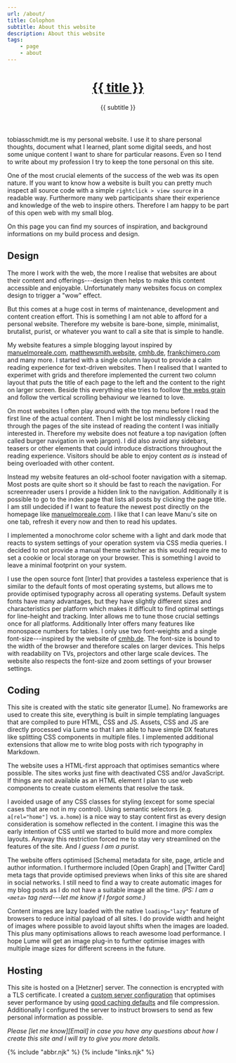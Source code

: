 ```yaml
---
url: /about/
title: Colophon
subtitle: About this website
description: About this website
tags:
    - page
    - about
---
```


<header>

# [{{ title }}](/)

{{ subtitle }}

</header>

tobiasschmidt.me is my personal website. I use it to share personal thoughts, document what I learned, plant some digital seeds, and host some unique content I want to share for particular reasons. Even so I tend to write about my profession I try to keep the tone personal on this site.

One of the most crucial elements of the success of the web was its open nature. If you want to know how a website is built you can pretty much inspect all source code with a simple `rightclick > view source` in a readable way. Furthermore many web participants share their experience and knowledge of the web to inspire others. Therefore I am happy to be part of this open web with my small blog.

On this page you can find my sources of inspiration, and background informations on my build process and design.

<section>

## Design

The more I work with the web, the more I realise that websites are about their content and offerings---design then helps to make this content accessible and enjoyable. Unfortunately many websites focus on complex design to trigger a "wow" effect.

But this comes at a huge cost in terms of maintenance, development and content creation effort. This is something I am not able to afford for a personal website. Therefore my website is bare-bone, simple, minimalist, brutalist, purist, or whatever you want to call a site that is simple to handle.

My website features a simple blogging layout inspired by [manuelmoreale.com](https://manuelmoreale.com/), [matthewsmith.website](https://matthewsmith.website/), [cmhb.de](https://cmhb.de/), [frankchimero.com](https://frankchimero.com/) and many more. I started with a single column layout to provide a calm reading experience for text-driven websites. Then I realised that I wanted to experimet with grids and therefore implemented the current two column layout that puts the title of each page to the left and the content to the right on larger screen. Beside this everything else tries to foollow [the webs grain](https://frankchimero.com/blog/2015/the-webs-grain/) and follow the vertical scrolling behaviour we learned to love.

On most websites I often play around with the top menu before I read the first line of the actual content. Then I might be lost mindlessly clicking through the pages of the site instead of reading the content I was initially interested in. Therefore my website does not feature a top navigation (often called burger navigation in web jargon). I did also avoid any sidebars, teasers or other elements that could introduce distractions throughout the reading experience. Visitors should be able to enjoy content _as is_ instead of being overloaded with other content.

Instead my website features an old-school footer navigation with a sitemap. Most posts are quite short so it should be fast to reach the navigation. For screenreader users I provide a hidden link to the navigation. Additionally it is possible to go to the index page that lists all posts by clicking the page title. I am still undecided if I want to feature the newest post directly on the homepage like [manuelmoreale.com](https://manuelmoreale.com/). I like that I can leave Manu's site on one tab, refresh it every now and then to read his updates.

I implemented a monochrome color scheme with a light and dark mode that reacts to system settings of your operation system via CSS media queries. I decided to not provide a manual theme switcher as this would require me to set a cookie or local storage on your browser. This is something I avoid to leave a minimal footprint on your system.

I use the open source font [Inter] that provides a tasteless experience that is similar to the default fonts of most operating systems, but allows me to provide optimised typography across all operating systems. Default system fonts have many advantages, but they have slightly different sizes and characteristics per platform which makes it difficult to find optimal settings for line-height and tracking. Inter allows me to tune those crucial settings once for all platforms. Additionally Inter offers many features like monospace numbers for tables. I only use two font-weights and a single font-size---inspired by the website of [cmhb.de](https://cmhb.de/). The font-size is bound to the width of the browser and therefore scales on larger devices. This helps with readability on TVs, projectors and other large scale devices. The website also respects the font-size and zoom settings of your browser settings.

</section><section>

## Coding

This site is created with the static site generator [Lume]. No frameworks are used to create this site, everything is built in simple templating languages that are compiled to pure HTML, CSS and JS. Assets, CSS and JS are directly processed via Lume so that I am able to have simple DX features like splitting CSS components in multiple files. I implemented additional extensions that allow me to write blog posts with rich typography in Markdown.

The website uses a HTML-first approach that optimises semantics where possible. The sites works just fine with deactivated CSS and/or JavaScript. If things are not available as an HTML element I plan to use web components to create custom elements that resolve the task.

I avoided usage of any CSS classes for styling (except for some special cases that are not in my control). Using semantic selectors (e.g. `a[rel="home"]` vs. `a.home`) is a nice way to stay content first as every design consideration is somehow reflected in the content. I imagine this was the early intention of CSS until we started to build more and more complex layouts. Anyway this restriction forced me to stay very streamlined on the features of the site. And _I guess I am a purist._

The website offers optimised [Schema] metadata for site, page, article and author information. I furthermore included [Open Graph] and [Twitter Card] meta tags that provide optimised previews when links of this site are shared in social networks. I still need to find a way to create automatic images for my blog posts as I do not have a suitable image all the time. _(PS: I am a `<meta>` tag nerd---let me know if I forgot some.)_

Content images are lazy loaded with the native `loading="lazy"` feature of browsers to reduce initial payload of all sites. I do provide width and height of images where possible to avoid layout shifts when the images are loaded. This plus many optimisations allows to reach awesome load performance. I hope Lume will get an image plug-in to further optimise images with multiple image sizes for different screens in the future.

</section><section>

## Hosting

This site is hosted on a [Hetzner] server. The connection is encrypted with a TLS certificate. I created a [custom server configuration](/server/) that optimises sever performance by using [good caching defaults](https://web.dev/love-your-cache/) and file compression. Additionally I configured the server to instruct browsers to send as few personal information as possible.

</section>

<footer>

_Please [let me know][Email] in case you have any questions about how I create this site and I will try to give you more details._

</footer>

{% include "abbr.njk" %}
{% include "links.njk" %}
